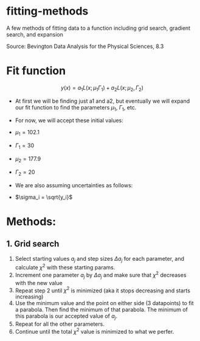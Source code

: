 # fitting-methods
A few methods of fitting data to a function including grid search, gradient search, and expansion

Source: Bevington Data Analysis for the Physical Sciences, 8.3

# Fit function

$$y(x) = a_1L(x;\mu_1\Gamma_1) + a_2L(x;\mu_2,\Gamma_2)$$

- At first we will be finding just a1 and a2, but eventually we will expand our fit function to find the parameters $\mu_1$, $\Gamma_1$, etc.
- For now, we will accept these initial values:


- $\mu_1 = 102.1$
- $\Gamma_1 = 30$
- $\mu_2 = 177.9$
- $\Gamma_2 = 20$


- We are also assuming uncertainties as follows:
- $\sigma_i = \sqrt{y_i}$

# Methods:
## 1. Grid search
1. Select starting values $a_j$ and step sizes $\Delta a_j$ for each parameter, and calculate $\chi ^2$ with these starting params.
2. Increment one parameter $a_j$ by $\Delta a_j$ and make sure that $\chi ^2$ decreases with the new value
3. Repeat step 2 until $\chi ^2$ is minimized (aka it stops decreasing and starts increasing)
4. Use the minimum value and the point on either side (3 datapoints) to fit a parabola. Then find the minimum of that parabola. The minimum of this parabola is our accepted value of $a_j$. 
5. Repeat for all the other parameters.
6. Continue until the total $\chi ^2$ value is minimized to what we perfer.